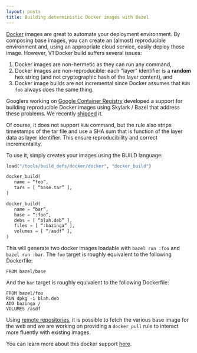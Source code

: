 ```yaml
---
layout: posts
title: Building deterministic Docker images with Bazel
---
```


[Docker](https://www.docker.com) images are great to automate your deployment
environment. By composing base images, you can create an (almost) reproducible
environment and, using an appropriate cloud service, easily deploy those
image. However, V1 Docker build suffers several issues:

  1. Docker images are non-hermetic as they can run any command,
  2. Docker images are non-reproducible: each "layer" identifier is a **random**
  hex string (and not cryptographic hash of the layer content), and
  3. Docker image builds are not incremental since Docker assumes that `RUN foo`
  always does the same thing.

Googlers working on [Google Container Registry](https://gcr.io) developed a support
for building reproducible Docker images using Skylark / Bazel that address these
problems. We recently [shipped](https://github.com/bazelbuild/bazel/commit/5f25891bb17d19cb1208ddad1e88cc4bb4a56782)
it.

Of course, it does not support `RUN` command, but the rule also strips
timestamps of the tar file and use a SHA sum that is function of the layer
data as layer identifier. This ensure reproducibility and correct
incrementality.

To use it, simply creates your images using the BUILD language:

```python
load("/tools/build_defs/docker/docker", "docker_build")

docker_build(
   name = “foo”,
   tars = [ “base.tar” ],
)

docker_build(
   name = “bar”,
   base = “:foo”,
   debs = [ “blah.deb” ],
   files = [ “:bazinga” ],
   volumes = [ “/asdf” ],
)
```

This will generate two docker images loadable with `bazel run :foo` and `bazel
run :bar`. The `foo` target is roughly equivalent to the following Dockerfile:

```
FROM bazel/base
```

And the `bar` target is roughly equivalent to the following Dockerfile:
```
FROM bazel/foo
RUN dpkg -i blah.deb
ADD bazinga /
VOLUMES /asdf
```

Using [remote repositories](http://bazel.io/docs/external.html), it is possible
to fetch the various base image for the web and we are working on providing a
`docker_pull` rule to interact more fluently with existing images.

You can learn more about this docker support
[here](https://github.com/bazelbuild/bazel/blob/master/tools/build_defs/docker/README.md).
